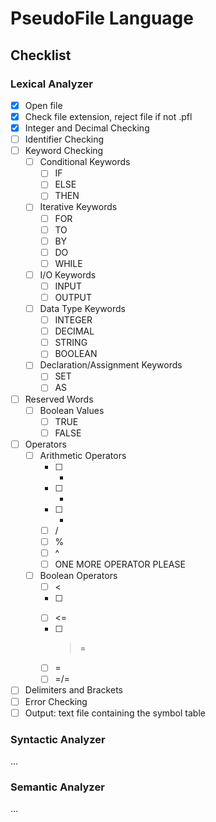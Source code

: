 # PseudoFile Language

## Checklist

### Lexical Analyzer
- [X] Open file
- [X] Check file extension, reject file if not .pfl
- [X] Integer and Decimal Checking
- [ ] Identifier Checking
- [ ] Keyword Checking
  - [ ] Conditional Keywords
    - [ ] IF
    - [ ] ELSE
    - [ ] THEN
  - [ ] Iterative Keywords
    - [ ] FOR
    - [ ] TO
    - [ ] BY
    - [ ] DO
    - [ ] WHILE
  - [ ] I/O Keywords
    - [ ] INPUT
    - [ ] OUTPUT
  - [ ] Data Type Keywords
    - [ ] INTEGER
    - [ ] DECIMAL
    - [ ] STRING
    - [ ] BOOLEAN
  - [ ] Declaration/Assignment Keywords
    - [ ] SET
    - [ ] AS
- [ ] Reserved Words
  - [ ] Boolean Values
    - [ ] TRUE
    - [ ] FALSE
- [ ] Operators
  - [ ] Arithmetic Operators
    - [ ] +
    - [ ] -
    - [ ] *
    - [ ] /
    - [ ] %
    - [ ] ^
    - [ ] ONE MORE OPERATOR PLEASE
  - [ ] Boolean Operators
    - [ ] <
    - [ ] >
    - [ ] <=
    - [ ] >=
    - [ ] =
    - [ ] =/=
- [ ] Delimiters and Brackets
- [ ] Error Checking
- [ ] Output: text file containing the symbol table

### Syntactic Analyzer

...

### Semantic Analyzer

...
